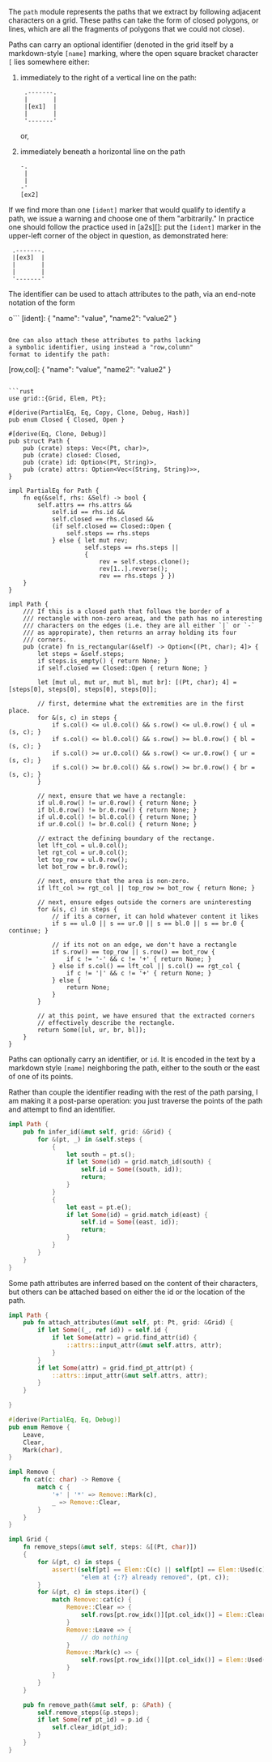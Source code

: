 The `path` module represents the paths that we extract by following
adjacent characters on a grid. These paths can take the form of closed
polygons, or lines, which are all the fragments of polygons that we
could not close).

Paths can carry an optional identifier (denoted in the grid itself by
a markdown-style `[name]` marking, where the open square bracket
character `[` lies somewhere either:

 1. immediately to the right of a vertical line on the path:

    ```
     .-------.
     |       |
     |[ex1]  |
     |       |
     '-------'
    ```

    or,

 2. immediately beneath a horizontal line on the path

    ```
    -.
     |
     |
    -'
    [ex2]
    ```

If we find more than one `[ident]` marker that would qualify to
identify a path, we issue a warning and choose one of them
"arbitrarily." In practice one should follow the practice used
in [a2s][]: put the `[ident]` marker in the upper-left corner
of the object in question, as demonstrated here:

```
 .-------.
 |[ex3]  |
 |       |
 |       |
 '-------'
```

The identifier can be used to attach attributes to the
path, via an end-note notation of the form

o```
[ident]: { "name": "value", "name2": "value2" }
```

One can also attach these attributes to paths lacking
a symbolic identifier, using instead a "row,column"
format to identify the path:

```
[row,col]: { "name": "value", "name2": "value2" }
```

```rust
use grid::{Grid, Elem, Pt};

#[derive(PartialEq, Eq, Copy, Clone, Debug, Hash)]
pub enum Closed { Closed, Open }

#[derive(Eq, Clone, Debug)]
pub struct Path {
    pub (crate) steps: Vec<(Pt, char)>,
    pub (crate) closed: Closed,
    pub (crate) id: Option<(Pt, String)>,
    pub (crate) attrs: Option<Vec<(String, String)>>,
}

impl PartialEq for Path {
    fn eq(&self, rhs: &Self) -> bool {
        self.attrs == rhs.attrs &&
            self.id == rhs.id &&
            self.closed == rhs.closed &&
            (if self.closed == Closed::Open {
                self.steps == rhs.steps
            } else { let mut rev;
                     self.steps == rhs.steps ||
                     {
                         rev = self.steps.clone();
                         rev[1..].reverse();
                         rev == rhs.steps } })
    }
}

impl Path {
    /// If this is a closed path that follows the border of a
    /// rectangle with non-zero areaq, and the path has no interesting
    /// characters on the edges (i.e. they are all either `|` or `-`
    /// as appropirate), then returns an array holding its four
    /// corners.
    pub (crate) fn is_rectangular(&self) -> Option<[(Pt, char); 4]> {
        let steps = &self.steps;
        if steps.is_empty() { return None; }
        if self.closed == Closed::Open { return None; }

        let [mut ul, mut ur, mut bl, mut br]: [(Pt, char); 4] = [steps[0], steps[0], steps[0], steps[0]];

        // first, determine what the extremities are in the first place.
        for &(s, c) in steps {
            if s.col() <= ul.0.col() && s.row() <= ul.0.row() { ul = (s, c); }
            if s.col() <= bl.0.col() && s.row() >= bl.0.row() { bl = (s, c); }
            if s.col() >= ur.0.col() && s.row() <= ur.0.row() { ur = (s, c); }
            if s.col() >= br.0.col() && s.row() >= br.0.row() { br = (s, c); }
        }

        // next, ensure that we have a rectangle:
        if ul.0.row() != ur.0.row() { return None; }
        if bl.0.row() != br.0.row() { return None; }
        if ul.0.col() != bl.0.col() { return None; }
        if ur.0.col() != br.0.col() { return None; }

        // extract the defining boundary of the rectange.
        let lft_col = ul.0.col();
        let rgt_col = ur.0.col();
        let top_row = ul.0.row();
        let bot_row = br.0.row();

        // next, ensure that the area is non-zero.
        if lft_col >= rgt_col || top_row >= bot_row { return None; }

        // next, ensure edges outside the corners are uninteresting
        for &(s, c) in steps {
            // if its a corner, it can hold whatever content it likes
            if s == ul.0 || s == ur.0 || s == bl.0 || s == br.0 { continue; }

            // if its not on an edge, we don't have a rectangle
            if s.row() == top_row || s.row() == bot_row {
                if c != '-' && c != '+' { return None; }
            } else if s.col() == lft_col || s.col() == rgt_col {
                if c != '|' && c != '+' { return None; }
            } else {
                return None; 
            }
        }

        // at this point, we have ensured that the extracted corners
        // effectively describe the rectangle.
        return Some([ul, ur, br, bl]);
    }
}
```

Paths can optionally carry an identifier, or `id`. It is encoded in
the text by a markdown style `[name]` neighboring the path, either to
the south or the east of one of its points.

Rather than couple the identifier reading with the rest of the path
parsing, I am making it a post-parse operation: you just traverse
the points of the path and attempt to find an identifier.

```rust
impl Path {
    pub fn infer_id(&mut self, grid: &Grid) {
        for &(pt, _) in &self.steps {
            {
                let south = pt.s();
                if let Some(id) = grid.match_id(south) {
                    self.id = Some((south, id));
                    return;
                }
            }
            {
                let east = pt.e();
                if let Some(id) = grid.match_id(east) {
                    self.id = Some((east, id));
                    return;
                }
            }
        }
    }
}
```

Some path attributes are inferred based on the content of their characters,
but others can be attached based on either the id or the location
of the path.

```rust
impl Path {
    pub fn attach_attributes(&mut self, pt: Pt, grid: &Grid) {
        if let Some((_, ref id)) = self.id {
            if let Some(attr) = grid.find_attr(id) {
                ::attrs::input_attr(&mut self.attrs, attr);
            }
        }
        if let Some(attr) = grid.find_pt_attr(pt) {
            ::attrs::input_attr(&mut self.attrs, attr);
        }
    }

}

#[derive(PartialEq, Eq, Debug)]
pub enum Remove {
    Leave,
    Clear,
    Mark(char),
}

impl Remove {
    fn cat(c: char) -> Remove {
        match c {
            '+' | '*' => Remove::Mark(c),
            _ => Remove::Clear,
        }
    }
}

impl Grid {
    fn remove_steps(&mut self, steps: &[(Pt, char)])
    {
        for &(pt, c) in steps {
            assert!(self[pt] == Elem::C(c) || self[pt] == Elem::Used(c),
                    "elem at {:?} already removed", (pt, c));
        }
        for &(pt, c) in steps.iter() {
            match Remove::cat(c) {
                Remove::Clear => {
                    self.rows[pt.row_idx()][pt.col_idx()] = Elem::Clear;
                }
                Remove::Leave => {
                    // do nothing
                }
                Remove::Mark(c) => {
                    self.rows[pt.row_idx()][pt.col_idx()] = Elem::Used(c);
                }
            }
        }
    }

    pub fn remove_path(&mut self, p: &Path) {
        self.remove_steps(&p.steps);
        if let Some(ref pt_id) = p.id {
            self.clear_id(pt_id);
        }
    }
}
```
